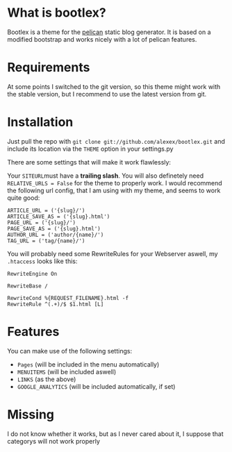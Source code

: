 # What is bootlex?

Bootlex is a theme for the [pelican](https://github.com/ametaireau/pelican) static blog generator.
It is based on a modified bootstrap and works nicely with a lot of pelican features.

# Requirements

At some points I switched to the git version, so this theme might work with the stable version, but I recommend to use the latest version from git.

# Installation

Just pull the repo with `git clone git://github.com/alexex/bootlex.git` and include its location via the `THEME` option in your settings.py

There are some settings that will make it work flawlessly:

Your `SITEURL`must have a **trailing slash**. You will also definetely need `RELATIVE_URLS = False` for the theme to properly work. I would recommend the following url config, that I am using with my theme, and seems to work quite good:

	ARTICLE_URL = ('{slug}/')
	ARTICLE_SAVE_AS = ('{slug}.html')
	PAGE_URL = ('{slug}/')
	PAGE_SAVE_AS = ('{slug}.html')
	AUTHOR_URL = ('author/{name}/')
	TAG_URL = ('tag/{name}/')

You will probably need some RewriteRules for your Webserver aswell, my `.htaccess` looks like this:

	RewriteEngine On
	
	RewriteBase /

	RewriteCond %{REQUEST_FILENAME}.html -f
	RewriteRule ^(.+)/$ $1.html [L]
	
# Features

You can make use of the following settings:

* `Pages` (will be included in the menu automatically)
* `MENUITEMS` (will be included aswell)
* `LINKS` (as the above)
* `GOOGLE_ANALYTICS` (will be included automatically, if set)

# Missing

I do not know whether it works, but as I never cared about it, I suppose that categorys will not work properly
